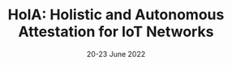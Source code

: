 ---
title: "HolA: Holistic and Autonomous Attestation for IoT Networks"
collection: publications
category: Conferences
date: 20-23 June 2022
venue: 'Proceedings of 4th International Workshop on Artificial Intelligence and Industrial Internet-of-Things Security 2022 (AIoTS2022) co-located with ACNS 2022, 20-23 June, 2022, Rome, Italy'
paperurl: ''
--- 
